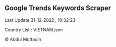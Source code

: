 

## Google Trends Keywords Scraper 
 
Last Update 31-12-2022 , 10:32:23

Country List :
VIETNAM.json



© Abdul Muttaqin 
